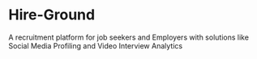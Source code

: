 # Hire-Ground
A recruitment platform for job seekers and Employers with solutions like Social Media Profiling and Video Interview Analytics
